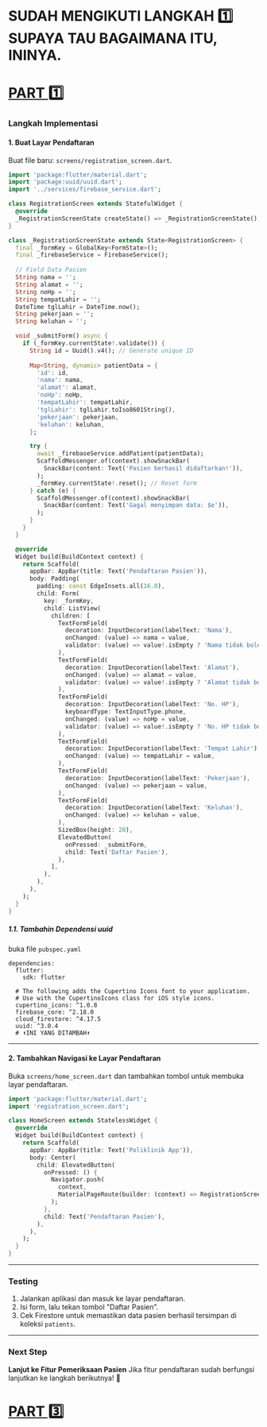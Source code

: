 # SUDAH MENGIKUTI LANGKAH 1️⃣ SUPAYA TAU BAGAIMANA ITU, ININYA.
# [PART 1️⃣](https://github.com/TEUNGKU-ZULKIFLI/PROJECT-FLUTTER/blob/master/002.1.APP_APOTEK_FLUTTERFIRE.md)

### **Langkah Implementasi**
#### **1. Buat Layar Pendaftaran**
Buat file baru: `screens/registration_screen.dart`.

```dart
import 'package:flutter/material.dart';
import 'package:uuid/uuid.dart';
import '../services/firebase_service.dart';

class RegistrationScreen extends StatefulWidget {
  @override
  _RegistrationScreenState createState() => _RegistrationScreenState();
}

class _RegistrationScreenState extends State<RegistrationScreen> {
  final _formKey = GlobalKey<FormState>();
  final _firebaseService = FirebaseService();
  
  // Field Data Pasien
  String nama = '';
  String alamat = '';
  String noHp = '';
  String tempatLahir = '';
  DateTime tglLahir = DateTime.now();
  String pekerjaan = '';
  String keluhan = '';

  void _submitForm() async {
    if (_formKey.currentState!.validate()) {
      String id = Uuid().v4(); // Generate unique ID
      
      Map<String, dynamic> patientData = {
        'id': id,
        'nama': nama,
        'alamat': alamat,
        'noHp': noHp,
        'tempatLahir': tempatLahir,
        'tglLahir': tglLahir.toIso8601String(),
        'pekerjaan': pekerjaan,
        'keluhan': keluhan,
      };

      try {
        await _firebaseService.addPatient(patientData);
        ScaffoldMessenger.of(context).showSnackBar(
          SnackBar(content: Text('Pasien berhasil didaftarkan!')),
        );
        _formKey.currentState!.reset(); // Reset form
      } catch (e) {
        ScaffoldMessenger.of(context).showSnackBar(
          SnackBar(content: Text('Gagal menyimpan data: $e')),
        );
      }
    }
  }

  @override
  Widget build(BuildContext context) {
    return Scaffold(
      appBar: AppBar(title: Text('Pendaftaran Pasien')),
      body: Padding(
        padding: const EdgeInsets.all(16.0),
        child: Form(
          key: _formKey,
          child: ListView(
            children: [
              TextFormField(
                decoration: InputDecoration(labelText: 'Nama'),
                onChanged: (value) => nama = value,
                validator: (value) => value!.isEmpty ? 'Nama tidak boleh kosong' : null,
              ),
              TextFormField(
                decoration: InputDecoration(labelText: 'Alamat'),
                onChanged: (value) => alamat = value,
                validator: (value) => value!.isEmpty ? 'Alamat tidak boleh kosong' : null,
              ),
              TextFormField(
                decoration: InputDecoration(labelText: 'No. HP'),
                keyboardType: TextInputType.phone,
                onChanged: (value) => noHp = value,
                validator: (value) => value!.isEmpty ? 'No. HP tidak boleh kosong' : null,
              ),
              TextFormField(
                decoration: InputDecoration(labelText: 'Tempat Lahir'),
                onChanged: (value) => tempatLahir = value,
              ),
              TextFormField(
                decoration: InputDecoration(labelText: 'Pekerjaan'),
                onChanged: (value) => pekerjaan = value,
              ),
              TextFormField(
                decoration: InputDecoration(labelText: 'Keluhan'),
                onChanged: (value) => keluhan = value,
              ),
              SizedBox(height: 20),
              ElevatedButton(
                onPressed: _submitForm,
                child: Text('Daftar Pasien'),
              ),
            ],
          ),
        ),
      ),
    );
  }
}
```

##### **1.1. Tambahin Dependensi uuid**
buka file `pubspec.yaml`
```codingan
dependencies:
  flutter:
    sdk: flutter

  # The following adds the Cupertino Icons font to your application.
  # Use with the CupertinoIcons class for iOS style icons.
  cupertino_icons: ^1.0.8
  firebase_core: ^2.18.0
  cloud_firestore: ^4.17.5
  uuid: ^3.0.4 
  # ⬆️INI YANG DITAMBAH⬆️

```

---

#### **2. Tambahkan Navigasi ke Layar Pendaftaran**
Buka `screens/home_screen.dart` dan tambahkan tombol untuk membuka layar pendaftaran.

```dart
import 'package:flutter/material.dart';
import 'registration_screen.dart';

class HomeScreen extends StatelessWidget {
  @override
  Widget build(BuildContext context) {
    return Scaffold(
      appBar: AppBar(title: Text('Poliklinik App')),
      body: Center(
        child: ElevatedButton(
          onPressed: () {
            Navigator.push(
              context,
              MaterialPageRoute(builder: (context) => RegistrationScreen()),
            );
          },
          child: Text('Pendaftaran Pasien'),
        ),
      ),
    );
  }
}
```

---

### **Testing**
1. Jalankan aplikasi dan masuk ke layar pendaftaran.  
2. Isi form, lalu tekan tombol "Daftar Pasien".  
3. Cek Firestore untuk memastikan data pasien berhasil tersimpan di koleksi `patients`.

---

### **Next Step**
**Lanjut ke Fitur Pemeriksaan Pasien** Jika fitur pendaftaran sudah berfungsi lanjutkan ke langkah berikutnya! 🚀
# [PART 3️⃣](https://github.com/TEUNGKU-ZULKIFLI/PROJECT-FLUTTER/blob/master/002.3.APP_APOTEK_FLUTTERFIRE.md)
